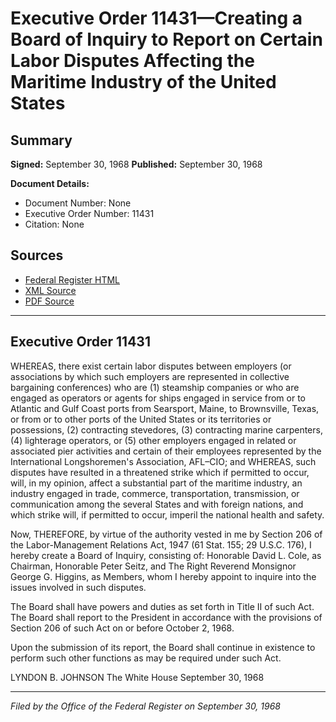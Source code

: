 # Executive Order 11431—Creating a Board of Inquiry to Report on Certain Labor Disputes Affecting the Maritime Industry of the United States

## Summary

**Signed:** September 30, 1968
**Published:** September 30, 1968

**Document Details:**
- Document Number: None
- Executive Order Number: 11431
- Citation: None

## Sources
- [Federal Register HTML](https://www.presidency.ucsb.edu/documents/executive-order-11431-creating-board-inquiry-report-certain-labor-disputes-affecting-the)
- [XML Source](None)
- [PDF Source](None)

---

## Executive Order 11431

WHEREAS, there exist certain labor disputes between employers (or associations by which such employers are represented in collective bargaining conferences) who are (1) steamship companies or who are engaged as operators or agents for ships engaged in service from or to Atlantic and Gulf Coast ports from Searsport, Maine, to Brownsville, Texas, or from or to other ports of the United States or its territories or possessions, (2) contracting stevedores, (3) contracting marine carpenters, (4) lighterage operators, or (5) other employers engaged in related or associated pier activities and certain of their employees represented by the International Longshoremen's Association, AFL–CIO; and
WHEREAS, such disputes have resulted in a threatened strike which if permitted to occur, will, in my opinion, affect a substantial part of the maritime industry, an industry engaged in trade, commerce, transportation, transmission, or communication among the several States and with foreign nations, and which strike will, if permitted to occur, imperil the national health and safety.

Now, THEREFORE, by virtue of the authority vested in me by Section 206 of the Labor-Management Relations Act, 1947 (61 Stat. 155; 29 U.S.C. 176), I hereby create a Board of Inquiry, consisting of: Honorable David L. Cole, as Chairman, Honorable Peter Seitz, and The Right Reverend Monsignor George G. Higgins, as Members, whom I hereby appoint to inquire into the issues involved in such disputes.

The Board shall have powers and duties as set forth in Title II of such Act. The Board shall report to the President in accordance with the provisions of Section 206 of such Act on or before October 2, 1968.

Upon the submission of its report, the Board shall continue in existence to perform such other functions as may be required under such Act.

LYNDON B. JOHNSON
The White House
September 30, 1968

---

*Filed by the Office of the Federal Register on September 30, 1968*
